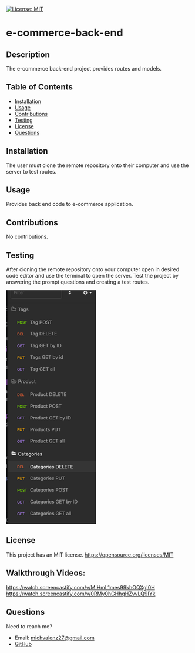 [![License: MIT](https://img.shields.io/static/v1?label=license&message=MIT&color=green)](https://opensource.org/licenses/MIT)

# e-commerce-back-end

## Description

The e-commerce back-end project provides routes and models.

## Table of Contents

- [Installation](#Installation)
- [Usage](#Usage)
- [Contributions](#Contributions)
- [Testing](#Testing)
- [License](#License)
- [Questions](#Questions)

## Installation

The user must clone the remote repository onto their computer and use the server to test routes.

## Usage

Provides back end code to e-commerce application.

## Contributions

No contributions.

## Testing

After cloning the remote repository onto your computer open in desired code editor and use the terminal to open the server. Test the project by answering the prompt questions and creating a test routes.

![screenshot of routes in Insomnia](images/screenshot.png)

## License

This project has an MIT license.
https://opensource.org/licenses/MIT

## Walkthrough Videos:

https://watch.screencastify.com/v/MIHmL1mes99khOQXgI0H
https://watch.screencastify.com/v/0RMy0hGHhqHZvvLQ9IYk

## Questions

Need to reach me?

- Email: michvalenz27@gmail.com
- [GitHub](https://github.com/MichValenz/e-commerce-back-end)
